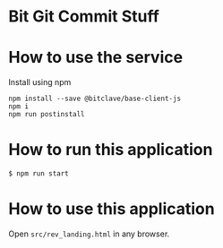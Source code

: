 # Bit Git Commit Stuff

# How to use the service
Install using npm
```
npm install --save @bitclave/base-client-js
npm i
npm run postinstall
```
 
# How to run this application

```
$ npm run start
```

# How to use this application
Open ```src/rev_landing.html``` in any browser.
